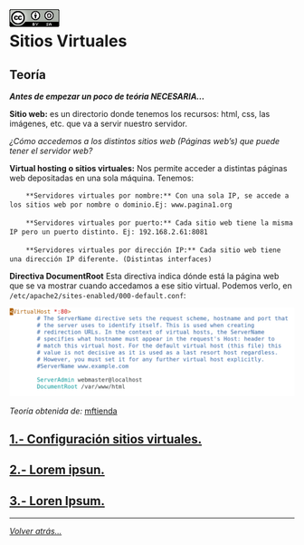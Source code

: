 <img src="/imagenes/MI-LICENCIA88x31.png" style="float: left; margin-right: 10px;" />

# Sitios Virtuales

## Teoría

***Antes de empezar un poco de teória NECESARIA...***

**Sitio web:** es un directorio donde tenemos los recursos: html, css, las imágenes, etc. que va a servir nuestro servidor.

*¿Cómo accedemos a los distintos sitios web (Páginas web’s) que puede tener el servidor web?*

**Virtual hosting o sitios virtuales:**
Nos permite acceder a distintas páginas web depositadas en una sola máquina.
    Tenemos:

        **Servidores virtuales por nombre:** Con una sola IP, se accede a los sitios web por nombre o dominio.Ej: www.pagina1.org

        **Servidores virtuales por puerto:** Cada sitio web tiene la misma IP pero un puerto distinto. Ej: 192.168.2.61:8081

        **Servidores virtuales por dirección IP:** Cada sitio web tiene una dirección IP diferente. (Distintas interfaces)

**Directiva DocumentRoot**
Esta directiva indica dónde está la página web que se va mostrar cuando accedamos a ese sitio virtual.
Podemos verlo, en ``/etc/apache2/sites-enabled/000-default.conf``:

![DocumentRoot](/imagenes/apache2/documentRoot.jpg)

*Teoría obtenida de:* [mftienda](https://github.com/mftienda)

## [1.- Configuración sitios virtuales.](./configuracionSitiosVirtuales/)
## [2.- Lorem ipsun.](./apache2/EstructuraFicherosConfiguracion)
## [3.- Loren Ipsum.](./apache2/Directivas)
_________________________________________________
*[Volver atrás...](/README.md)*